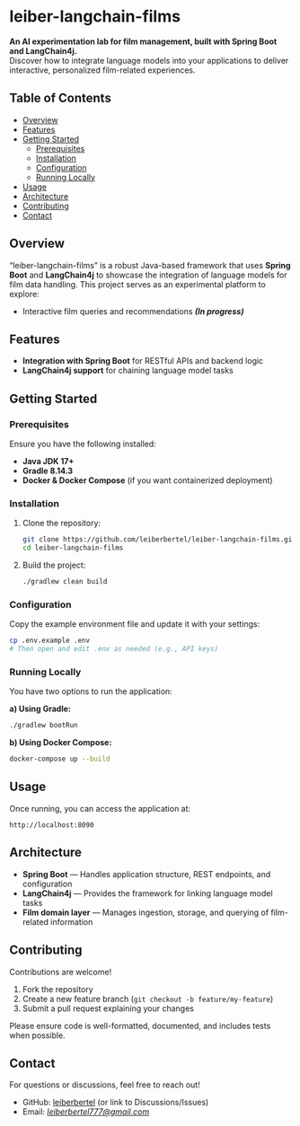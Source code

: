 # leiber-langchain-films

**An AI experimentation lab for film management, built with Spring Boot and LangChain4j.**  
Discover how to integrate language models into your applications to deliver interactive, personalized film-related experiences.

##  Table of Contents

- [Overview](#overview)
- [Features](#features)
- [Getting Started](#getting-started)
  - [Prerequisites](#prerequisites)
  - [Installation](#installation)
  - [Configuration](#configuration)
  - [Running Locally](#running-locally)
- [Usage](#usage)
- [Architecture](#architecture)
- [Contributing](#contributing)
- [Contact](#contact)

## Overview

“leiber-langchain-films” is a robust Java-based framework that uses **Spring Boot** and **LangChain4j** to showcase the integration of language models for film data handling. This project serves as an experimental platform to explore:

- Interactive film queries and recommendations **_(In progress)_**


## Features

- **Integration with Spring Boot** for RESTful APIs and backend logic
- **LangChain4j support** for chaining language model tasks

## Getting Started

### Prerequisites

Ensure you have the following installed:

- **Java JDK 17+**  
- **Gradle 8.14.3**  
- **Docker & Docker Compose** (if you want containerized deployment)

### Installation

1. Clone the repository:

   ```bash
   git clone https://github.com/leiberbertel/leiber-langchain-films.git
   cd leiber-langchain-films

2. Build the project:

   ```bash
   ./gradlew clean build
   ```

### Configuration

Copy the example environment file and update it with your settings:

```bash
cp .env.example .env
# Then open and edit .env as needed (e.g., API keys)
```

### Running Locally

You have two options to run the application:

**a) Using Gradle:**

```bash
./gradlew bootRun
```

**b) Using Docker Compose:**

```bash
docker-compose up --build
```

## Usage

Once running, you can access the application at:

```
http://localhost:8090
```

## Architecture

* **Spring Boot** — Handles application structure, REST endpoints, and configuration
* **LangChain4j** — Provides the framework for linking language model tasks
* **Film domain layer** — Manages ingestion, storage, and querying of film-related information

## Contributing

Contributions are welcome!

1. Fork the repository
2. Create a new feature branch (`git checkout -b feature/my-feature`)
3. Submit a pull request explaining your changes

Please ensure code is well-formatted, documented, and includes tests when possible.

## Contact

For questions or discussions, feel free to reach out!

* GitHub: [leiberbertel](https://github.com/leiberbertel) (or link to Discussions/Issues)
* Email: *leiberbertel777@gmail.com*
